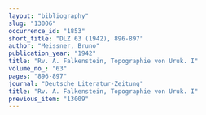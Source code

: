```yaml
---
layout: "bibliography"
slug: "13006"
occurrence_id: "1853"
short_title: "DLZ 63 (1942), 896-897"
author: "Meissner, Bruno"
publication_year: "1942"
title: "Rv. A. Falkenstein, Topographie von Uruk. I"
volume_no_: "63"
pages: "896-897"
journal: "Deutsche Literatur-Zeitung"
title: "Rv. A. Falkenstein, Topographie von Uruk. I"
previous_item: "13009"
---
```

